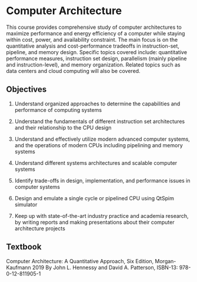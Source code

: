 # Computer Architecture
This course provides comprehensive study of computer architectures to maximize performance and energy efficiency
of a computer while staying within cost, power, and availability constraint. The main focus is on the quantitative
analysis and cost-performance tradeoffs in instruction-set, pipeline, and memory design.
Specific topics covered include: quantitative performance measures, instruction set design, 
parallelism (mainly pipeline and instruction-level), and memory organization. Related topics such as data centers 
and cloud computing will also be covered.

## Objectives
  
  1. Understand organized approaches to determine the capabilities and performance of computing systems

  2. Understand the fundamentals of different instruction set architectures and their relationship to the CPU design

  3. Understand and effectively utilize modern advanced computer systems, and the operations of modern CPUs including pipelining and memory systems

  4. Understand different systems architectures and scalable computer systems
  
  5. Identify trade-offs in design, implementation, and performance issues in computer systems
  
  6. Design and emulate a single cycle or pipelined CPU using QtSpim simulator

  7. Keep up with state-of-the-art industry practice and academia research, by writing reports and making presentations about their computer architecture projects
  
## Textbook
Computer Architecture: A Quantitative Approach, Six Edition, Morgan-Kaufmann 2019
By John L. Hennessy and David A. Patterson, ISBN-13: 978-0-12-811905-1
